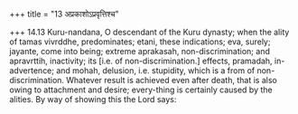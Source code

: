+++
title = "13 अप्रकाशोऽप्रवृत्तिश्च"

+++
14.13 Kuru-nandana, O descendant of the Kuru dynasty; when the ality of
tamas vivrddhe, predominates; etani, these indications; eva, surely;
jayante, come into being; extreme aprakasah, non-discrimination; and
apravrttih, inactivity; its \[i.e. of non-discrimination.\] effects,
pramadah, in-advertence; and mohah, delusion, i.e. stupidity, which is a
from of non-discrimination. Whatever result is achieved even after
death, that is also owing to attachment and desire; every-thing is
certainly caused by the alities. By way of showing this the Lord says:
